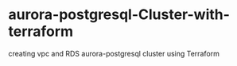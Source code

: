 # aurora-postgresql-Cluster-with-terraform
creating vpc and RDS aurora-postgresql cluster using Terraform 
